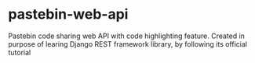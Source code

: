 # pastebin-web-api
Pastebin code sharing web API with code highlighting feature. Created in purpose of learing Django REST framework library, by following its official tutorial
